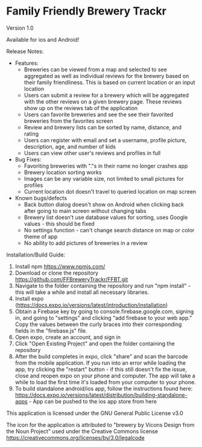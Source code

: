 # Family Friendly Brewery Trackr

Version 1.0

Available for ios and Android!

Release Notes:
- Features:
  - Breweries can be viewed from a map and selected to see aggregated as well as individual reviews for the brewery based on their family friendliness. This is based on current location or an input location
  - Users can submit a review for a brewery which will be aggregated with the other reviews on a given brewery page. These reviews show up on the reviews tab of the application
  - Users can favorite breweries and see the see their favorited breweries from the favorites screen
  - Review and brewery lists can be sorted by name, distance, and rating
  - Users can register with email and set a username, profile picture, description, age, and number of kids
  - Users can view other user's reviews and profiles in full 
 - Bug Fixes:
   - Favoriting breweries with "."s in their name no longer crashes app
   - Brewery location sorting works
   - Images can be any variable size, not limited to small pictures for profiles
   - Current location dot doesn't travel to queried location on map screen
  - Known bugs/defects
    - Back button dialog doesn't show on Android when clicking back after going to main screen without changing tabs
    - Brewery list doesn't use database values for sorting, uses Google values - this should be fixed
    - No settings function - can't change search distance on map or color theme of app
    - No ability to add pictures of breweries in a review

Installation/Build Guide:
1. Install npm https://www.npmjs.com/
2. Download or clone the repository https://github.com/FFBreweryTrackr/FFBT.git
3. Navigate to the folder containing the repository and run "npm install" - this will take a while and install all necessary libraries.
4. Install expo (https://docs.expo.io/versions/latest/introduction/installation) 
5. Obtain a Firebase key by going to console.firebase.google.com, signing in, and going to "settings" and clicking "add firebase to your web app." Copy the values between the curly braces into their corresponding fields in the "firebase.js" file. 
6. Open expo, create an account, and sign in
7. Click "Open Existing Project" and open the folder containing the repository
8. After the build completes in expo, click "share" and scan the barcode from the mobile application. If you run into an error while loading the app, try clicking the "restart" button - if this still doesn't fix the issue, close and reopen expo on your phone and computer. The app will take a while to load the first time it's loaded from your computer to your phone. 
9. To build standalone android/ios app, follow the instructions found here: 
  https://docs.expo.io/versions/latest/distribution/building-standalone-apps - App can be pushed to the ios app store from here
  
This application is licensed under the GNU General Public License v3.0
  
The icon for the application is attributed to "brewery by Vicons Design from the Noun Project" used under the Creative Commons license https://creativecommons.org/licenses/by/3.0/legalcode
